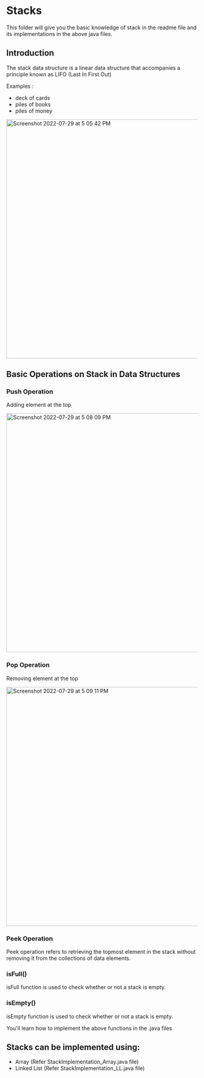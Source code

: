 # Stacks

This folder will give you the basic knowledge of stack in the readme file and its implementations in the above java files.

## Introduction
The stack data structure is a linear data structure that accompanies a principle known as LIFO (Last In First Out)

Examples : 

- deck of cards
- piles of books
- piles of money

<img width="628" alt="Screenshot 2022-07-29 at 5 05 42 PM" src="https://user-images.githubusercontent.com/64159652/181750756-f9de52b9-45dc-4b34-b502-f7f796031aee.png">

## Basic Operations on Stack in Data Structures

### Push Operation

Adding element at the top

<img width="628" alt="Screenshot 2022-07-29 at 5 08 09 PM" src="https://user-images.githubusercontent.com/64159652/181751115-8a7d552e-5aba-447c-8e79-f0cef7c27bf5.png">

### Pop Operation
Removing element at the top

<img width="628" alt="Screenshot 2022-07-29 at 5 09 11 PM" src="https://user-images.githubusercontent.com/64159652/181751264-9fa76fee-ba9e-4d2f-bb69-55774d075f9d.png">

### Peek Operation

Peek operation refers to retrieving the topmost element in the stack without removing it from the collections of data elements.

### isFull()

isFull function is used to check whether or not a stack is empty.

### isEmpty()

isEmpty function is used to check whether or not a stack is empty.

You'll learn how to implement the above functions in the .java files

## Stacks can be implemented using:
- Array (Refer StackImplementation_Array.java file)
- Linked List (Refer StackImplementation_LL.java file)
